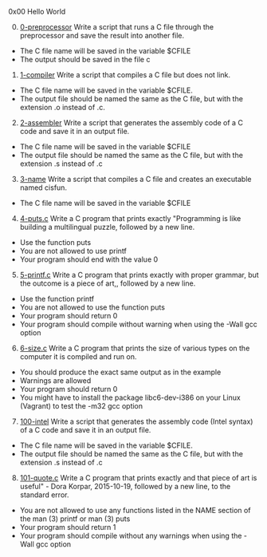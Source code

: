 0x00 Hello World

0. [0-preprocessor](0-preprocessor)
Write a script that runs a C file through the preprocessor and save the result into another file.
* The C file name will be saved in the variable $CFILE
* The output should be saved in the file c

1. [1-compiler](1-compiler)
Write a script that compiles a C file but does not link.
* The C file name will be saved in the variable $CFILE.
* The output file should be named the same as the C file, but with the extension .o instead of .c.

2. [2-assembler](2-assembler)
Write a script that generates the assembly code of a C code and save it in an output file.
* The C file name will be saved in the variable $CFILE
* The output file should be named the same as the C file, but with the extension .s instead of .c

3. [3-name](3-name)
Write a script that compiles a C file and creates an executable named cisfun.
* The C file name will be saved in the variable $CFILE

4. [4-puts.c](4-puts.c)
Write a C program that prints exactly "Programming is like building a multilingual puzzle, followed by a new line.
* Use the function puts
* You are not allowed to use printf
* Your program should end with the value 0

5. [5-printf.c](5-printf.c)
Write a C program that prints exactly with proper grammar, but the outcome is a piece of art,, followed by a new line.
* Use the function printf
* You are not allowed to use the function puts
* Your program should return 0
* Your program should compile without warning when using the -Wall gcc option

6. [6-size.c](6-size.c)
Write a C program that prints the size of various types on the computer it is compiled and run on.
* You should produce the exact same output as in the example
* Warnings are allowed
* Your program should return 0
* You might have to install the package libc6-dev-i386 on your Linux (Vagrant) to test the -m32 gcc option

7. [100-intel](100-intel)
Write a script that generates the assembly code (Intel syntax) of a C code and save it in an output file.
* The C file name will be saved in the variable $CFILE.
* The output file should be named the same as the C file, but with the extension .s instead of .c

8. [101-quote.c](101-quote.c)
Write a C program that prints exactly and that piece of art is useful" - Dora Korpar, 2015-10-19, followed by a new line, to the standard error.
* You are not allowed to use any functions listed in the NAME section of the man (3) printf or man (3) puts
* Your program should return 1
* Your program should compile without any warnings when using the -Wall gcc option
